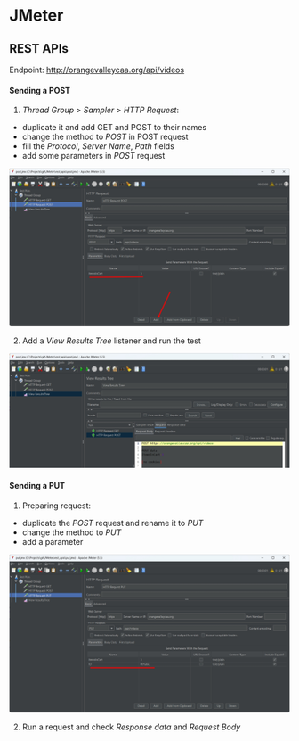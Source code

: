 # JMeter

## REST APIs

Endpoint: http://orangevalleycaa.org/api/videos

#### Sending a POST

1. *Thread Group* > *Sampler* > *HTTP Request*:
- duplicate it and add GET and POST to their names
- change the method to *POST* in POST request
- fill the *Protocol*, *Server Name*, *Path* fields
- add some parameters in *POST* request 

![POST Parameters](/rest_api/screenshots/post_params.jpg "parameter")

2. Add a *View Results Tree* listener and run the test

![POST result](/rest_api/screenshots/post_result.jpg "test run")

#### Sending a PUT

1. Preparing request:
- duplicate the *POST* request and rename it to *PUT*
- change the method to *PUT*
- add a parameter

![PUT Request](/rest_api/screenshots/put_param.jpg "parameter")

2. Run a request and check *Response data* and *Request Body*
